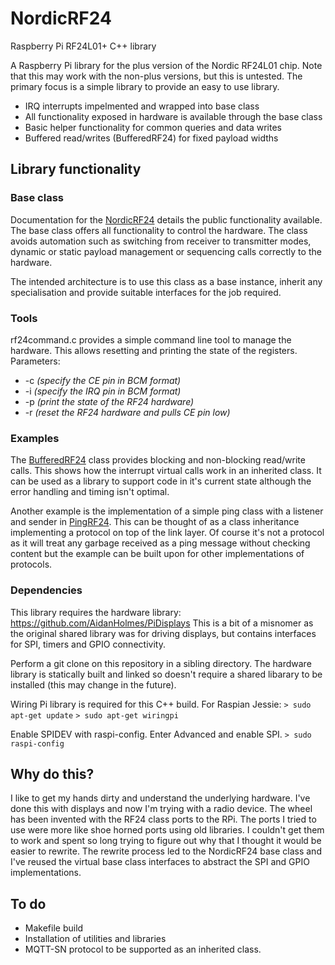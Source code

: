 
# NordicRF24
Raspberry Pi RF24L01+ C++ library

A Raspberry Pi library for the plus version of the Nordic RF24L01 chip.
Note that this may work with the non-plus versions, but this is untested. 
The primary focus is a simple library to provide an easy to use library.

* IRQ interrupts impelmented and wrapped into base class
* All functionality exposed in hardware is available through the base class
* Basic helper functionality for common queries and data writes
* Buffered read/writes (BufferedRF24) for fixed payload widths

## Library functionality

### Base class
Documentation for the [NordicRF24](NordicRF24.md) details the public functionality available.
The base class offers all functionality to control the hardware. The class avoids automation such as switching from receiver to transmitter modes, dynamic or static payload management or sequencing calls correctly to the hardware.

The intended architecture is to use this class as a base instance, inherit any specialisation and provide suitable interfaces for the job required.

### Tools
rf24command.c provides a simple command line tool to manage the hardware. This allows resetting and printing the state of the registers.
Parameters:
* -c *(specify the CE pin in BCM format)*
* -i *(specify the IRQ pin in BCM format)*
* -p *(print the state of the RF24 hardware)*
* -r *(reset the RF24 hardware and pulls CE pin low)*

### Examples
The [BufferedRF24](BufferedRF24.md) class provides blocking and non-blocking read/write calls. This shows how the interrupt virtual calls work in an inherited class. It can be used as a library to support code in it's current state although the error handling and timing isn't optimal. 

Another example is the implementation of a simple ping class with a listener and sender in [PingRF24](PingRF24.md). This can be thought of as a class inheritance implementing a protocol on top of the link layer. Of course it's not a protocol as it will treat any garbage received as a ping message without checking content but the example can be built upon for other implementations of protocols.

### Dependencies
This library requires the hardware library:
https://github.com/AidanHolmes/PiDisplays
This is a bit of a misnomer as the original shared library was for driving displays, but contains interfaces for SPI, timers and GPIO connectivity.

Perform a git clone on this repository in a sibling directory. The hardware library is statically built and linked so doesn't require a shared libarary to be installed (this may change in the future). 

Wiring Pi library is required for this C++ build. For Raspian Jessie:
```> sudo apt-get update```
```> sudo apt-get wiringpi```

Enable SPIDEV with raspi-config. Enter Advanced and enable SPI.
```> sudo raspi-config```

## Why do this?
I like to get my hands dirty and understand the underlying hardware. I've done this with displays and now I'm trying with a radio device.
The wheel has been invented with the RF24 class ports to the RPi. The ports I tried to use were more like shoe horned ports using old libraries. I couldn't get them to work and spent so long trying to figure out why that I thought it would be easier to rewrite.
The rewrite process led to the NordicRF24 base class and I've reused the virtual base class interfaces to abstract the SPI and GPIO implementations.

## To do

* Makefile build
* Installation of utilities and libraries
* MQTT-SN protocol to be supported as an inherited class.